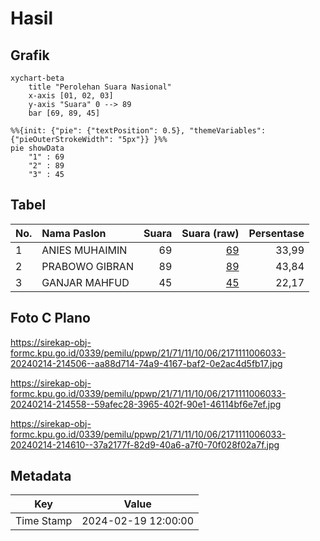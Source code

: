 # Hasil

## Grafik

```mermaid
xychart-beta
    title "Perolehan Suara Nasional"
    x-axis [01, 02, 03]
    y-axis "Suara" 0 --> 89
    bar [69, 89, 45]
```

```mermaid
%%{init: {"pie": {"textPosition": 0.5}, "themeVariables": {"pieOuterStrokeWidth": "5px"}} }%%
pie showData
    "1" : 69
    "2" : 89
    "3" : 45
```

## Tabel

| No. | Nama Paslon    | Suara | Suara (raw) | Persentase |
|:--- |:-------------- | -----:| -----------:| ----------:|
| 1   | ANIES MUHAIMIN | 69    | [69][p-1]   | 33,99      |
| 2   | PRABOWO GIBRAN | 89    | [89][p-2]   | 43,84      |
| 3   | GANJAR MAHFUD  | 45    | [45][p-3]   | 22,17      |


[p-1]: https://github.com/gigit-pemilu/pemilu-2024/blob/main/pilpres/hitung-suara/sub/21-kepulauan-riau/sub/71-kota-batam/sub/11-sagulung/sub/1006-sungai-pelunggut/sub/033-tps/sub/paslon-1.txt
[p-2]: https://github.com/gigit-pemilu/pemilu-2024/blob/main/pilpres/hitung-suara/sub/21-kepulauan-riau/sub/71-kota-batam/sub/11-sagulung/sub/1006-sungai-pelunggut/sub/033-tps/sub/paslon-2.txt
[p-3]: https://github.com/gigit-pemilu/pemilu-2024/blob/main/pilpres/hitung-suara/sub/21-kepulauan-riau/sub/71-kota-batam/sub/11-sagulung/sub/1006-sungai-pelunggut/sub/033-tps/sub/paslon-3.txt

## Foto C Plano

https://sirekap-obj-formc.kpu.go.id/0339/pemilu/ppwp/21/71/11/10/06/2171111006033-20240214-214506--aa88d714-74a9-4167-baf2-0e2ac4d5fb17.jpg

https://sirekap-obj-formc.kpu.go.id/0339/pemilu/ppwp/21/71/11/10/06/2171111006033-20240214-214558--59afec28-3965-402f-90e1-46114bf6e7ef.jpg

https://sirekap-obj-formc.kpu.go.id/0339/pemilu/ppwp/21/71/11/10/06/2171111006033-20240214-214610--37a2177f-82d9-40a6-a7f0-70f028f02a7f.jpg


## Metadata

| Key        | Value               |
| ---------- | ------------------- |
| Time Stamp | 2024-02-19 12:00:00 |




